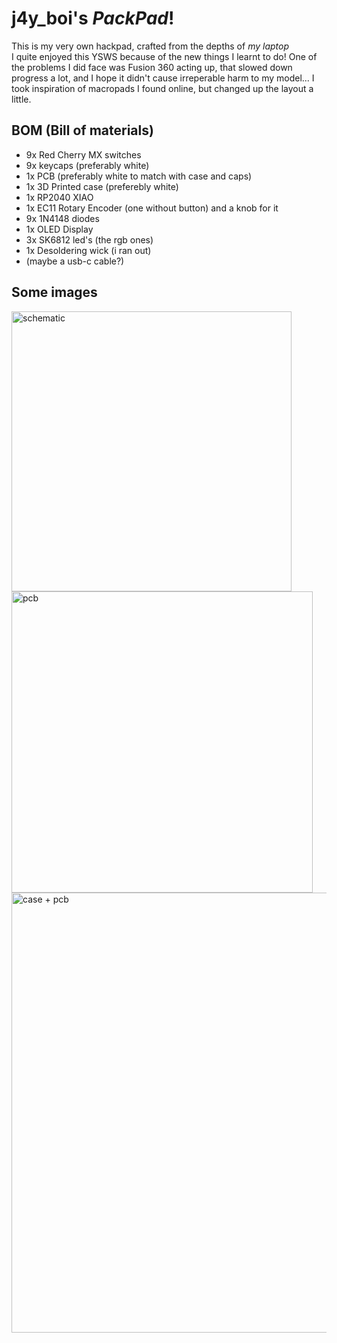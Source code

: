 # j4y_boi's *PackPad*!  
This is my very own hackpad, crafted from the depths of *my laptop*  
I quite enjoyed this YSWS because of the new things I learnt to do!
One of the problems I did face was Fusion 360 acting up, that slowed down progress a lot, and I hope it didn't cause irreperable harm to my model...
I took inspiration of macropads I found online, but changed up the layout a little.
## BOM (Bill of materials)
- 9x Red Cherry MX switches
- 9x keycaps (preferably white)
- 1x PCB (preferably white to match with case and caps)
- 1x 3D Printed case (preferebly white)
- 1x RP2040 XIAO
- 1x EC11 Rotary Encoder (one without button) and a knob for it
- 9x 1N4148 diodes
- 1x OLED Display
- 3x SK6812 led's (the rgb ones)
- 1x Desoldering wick (i ran out)  
- (maybe a usb-c cable?)

## Some images
<img width="448" alt="schematic" src="https://github.com/user-attachments/assets/6c2f719e-6325-4bec-964f-bd24d696fea0" />
<img width="482" alt="pcb" src="https://github.com/user-attachments/assets/61759f5b-54b8-43c4-98f3-f2ef89c03ffe" />
<img width="704" alt="case + pcb" src="https://github.com/user-attachments/assets/c87751ec-be5d-485d-84e7-3f49a063300a" />
